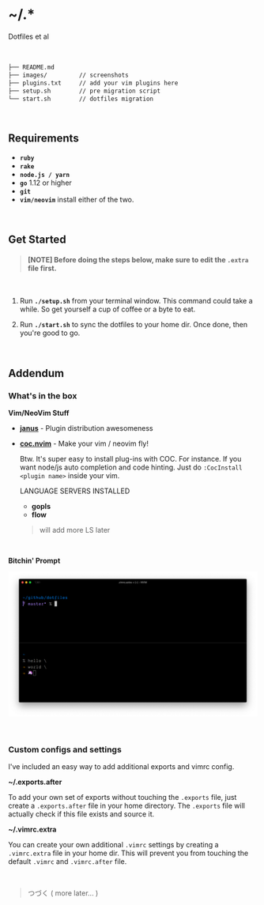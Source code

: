 # ~/.*

Dotfiles et al

&nbsp;


	├── README.md
	├── images/         // screenshots
	├── plugins.txt     // add your vim plugins here
	├── setup.sh        // pre migration script
	└── start.sh        // dotfiles migration

&nbsp;

## Requirements

- **`ruby`**
- **`rake`**
- **`node.js / yarn`**
- **`go`** 1.12 or higher
- **`git`**
- **`vim/neovim`** install either of the two.


&nbsp;

## Get Started

> #### [NOTE] Before doing the steps below, make sure to edit the **`.extra`** file first.

&nbsp;


1. Run **`./setup.sh`** from your terminal window. This command could take a while. So get yourself a cup of coffee or a byte to eat.
	
	
2. Run **`./start.sh`** to sync the dotfiles to your home dir. Once done, then you're good to go.

	
&nbsp;

## Addendum

### What's in the box


**Vim/NeoVim Stuff**

- **[janus](https://github.com/carlhuda/janus)** - Plugin distribution awesomeness

- **[coc.nvim](https://github.com/neoclide/coc.nvim/)** - Make your vim / neovim fly!

	Btw. It's super easy to install plug-ins with COC. For instance. If you want node/js auto completion and code hinting. Just do `:CocInstall <plugin name>` inside your vim.

	LANGUAGE SERVERS INSTALLED
	
	- **gopls**
	- **flow**
	
	> will add more LS later

&nbsp;

**Bitchin' Prompt**

![prompt](./images/term.png)

&nbsp;

### Custom configs and settings

I've included an easy way to add additional exports and vimrc config.

**~/.exports.after**

To add your own set of exports without touching the `.exports` file, just create a
`.exports.after` file in your home directory. The `.exports` file will actually check if this file exists and source it.


**~/.vimrc.extra**

You can create your own additional `.vimrc` settings by creating a `.vimrc.extra` file in your home dir. This will prevent you from touching the default `.vimrc` and `.vimrc.after` file.

&nbsp;

> つづく ( more later... )